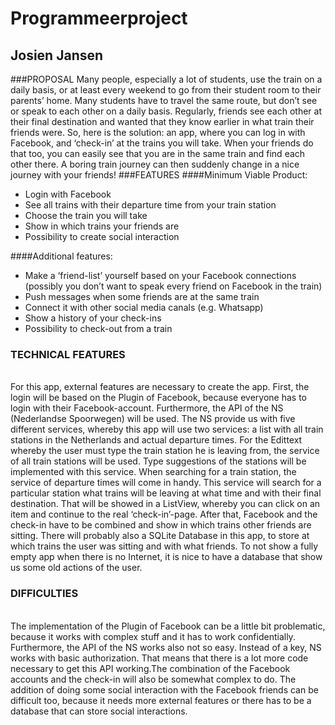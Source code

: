 # Programmeerproject
## Josien Jansen

###PROPOSAL
Many people, especially a lot of students, use the train on a daily basis, or at least every weekend to go from their student room to their parents’ home. Many students have to travel the same route, but don’t see or speak to each other on a daily basis. Regularly, friends see each other at their final destination and wanted that they know earlier in what train their friends were. So, here is the solution: an app, where you can log in with Facebook, and ‘check-in’ at the trains you will take. When your friends do that too, you can easily see that you are in the same train and find each other there. A boring train journey can then suddenly change in a nice journey with your friends!
###FEATURES
####Minimum Viable Product:
-	Login with Facebook
-	See all trains with their departure time from your train station
-	Choose the train you will take
-	Show in which trains your friends are
-	Possibility to create social interaction<br>

####Additional features:

-	Make a ‘friend-list’ yourself based on your Facebook connections (possibly you don’t want to speak every friend on Facebook in the train)
-	Push messages when some friends are at the same train
-	Connect it with other social media canals (e.g. Whatsapp)
-	Show a history of your check-ins
-	Possibility to check-out from a train<br>

### TECHNICAL FEATURES
<br>
For this app, external features are necessary to create the app. First, the login will be based on the Plugin of Facebook, because everyone has to login with their Facebook-account. Furthermore, the API of the NS (Nederlandse Spoorwegen) will be used. The NS provide us with five different services, whereby this app will use two services: a list with all train stations in the Netherlands and actual departure times. For the Edittext whereby the user must type the train station he is leaving from, the service of all train stations will be used. Type suggestions of the stations will be implemented with this service. When searching for a train station, the service of departure times will come in handy. This service will search for a particular station what trains will be leaving at what time and with their final destination. That will be showed in a ListView, whereby you can click on an item and continue to the real ‘check-in’-page. After that, Facebook and the check-in have to be combined and show in which trains other friends are sitting. 
There will probably also a SQLite Database in this app, to store at which trains the user was sitting and with what friends. To not show a fully empty app when there is no Internet,  it is nice to have a database that show us some old actions of the user.<br>

### DIFFICULTIES
<br>
The implementation of the Plugin of Facebook can be a little bit problematic, because it works with complex stuff and it has to work confidentially.  Furthermore, the API of the NS works also not so easy. Instead of a key, NS works with basic authorization. That means that there is a lot more code necessary to get this API working.The combination of the Facebook accounts and the check-in will also be somewhat complex to do. The addition of doing some social interaction with the Facebook friends can be difficult too, because it needs more external features or there  has to be a database that can store social interactions. 


